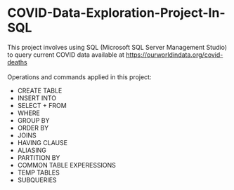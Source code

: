# COVID-Data-Exploration-Project-In-SQL
This project involves using SQL (Microsoft SQL Server Management Studio) to query current COVID data available at https://ourworldindata.org/covid-deaths
<br>
<br>
Operations and commands applied in this project:
* CREATE TABLE
* INSERT INTO
* SELECT + FROM
* WHERE
* GROUP BY
* ORDER BY
* JOINS
* HAVING CLAUSE
* ALIASING
* PARTITION BY
* COMMON TABLE EXPERESSIONS
* TEMP TABLES
* SUBQUERIES


